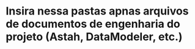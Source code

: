 # Insira nessa pastas apnas arquivos de documentos de engenharia do projeto (Astah, DataModeler, etc.)
